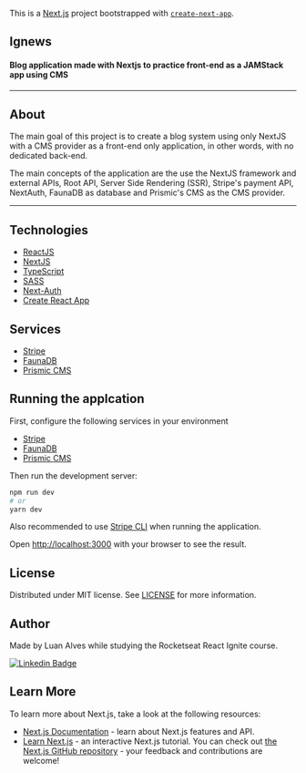 This is a [Next.js](https://nextjs.org/) project bootstrapped with [`create-next-app`](https://github.com/vercel/next.js/tree/canary/packages/create-next-app).

## Ignews
#### Blog application made with Nextjs to practice front-end as a JAMStack app using CMS
---
## About
The main goal of this project is to create a blog system using only NextJS with a CMS provider as a front-end only application, in other words, with no dedicated back-end.

The main concepts of the application are the use the NextJS framework and external APIs, Root API, Server Side Rendering (SSR), Stripe's payment API, NextAuth, FaunaDB as database and Prismic's CMS as the CMS provider.

---
## Technologies
- [ReactJS](https://reactjs.org/)
- [NextJS](https://nextjs.org/)
- [TypeScript](https://www.typescriptlang.org/)
- [SASS](https://sass-lang.com/)
- [Next-Auth](https://next-auth.js.org/)
- [Create React App](https://create-react-app.dev/)
## Services
- [Stripe](https://stripe.com/)
- [FaunaDB](https://fauna.com/)
- [Prismic CMS](https://prismic.io/)

## Running the applcation
First, configure the following services in your environment
- [Stripe](https://stripe.com/)
- [FaunaDB](https://fauna.com/)
- [Prismic CMS](https://prismic.io/)

Then run the development server:

```bash
npm run dev
# or
yarn dev
```

Also recommended to use [Stripe CLI](https://stripe.com/docs/stripe-cli) when running the application.

Open [http://localhost:3000](http://localhost:3000) with your browser to see the result.



## License

Distributed under MIT license. See [LICENSE](LICENSE) for more information.

## Author

Made by Luan Alves while studying the Rocketseat React Ignite course.

[![Linkedin Badge](https://img.shields.io/badge/-Luan-blue?style=flat-square&logo=Linkedin&logoColor=white&link=https://www.linkedin.com/in/luancfalves/)](https://www.linkedin.com/in/luancfalves/)

## Learn More

To learn more about Next.js, take a look at the following resources:
- [Next.js Documentation](https://nextjs.org/docs) - learn about Next.js features and API.
- [Learn Next.js](https://nextjs.org/learn) - an interactive Next.js tutorial.
You can check out [the Next.js GitHub repository](https://github.com/vercel/next.js/) - your feedback and contributions are welcome!

